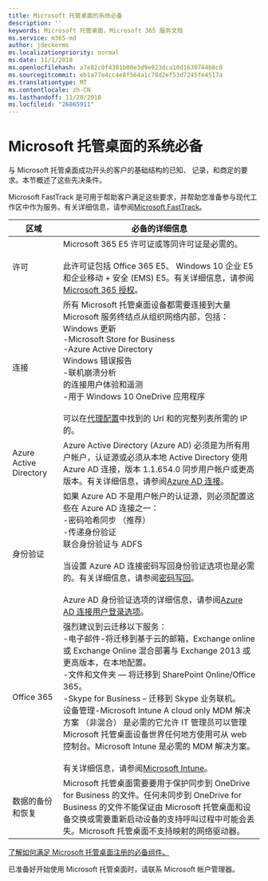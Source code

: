 ```yaml
---
title: Microsoft 托管桌面的系统必备
description: ''
keywords: Microsoft 托管桌面，Microsoft 365 服务文档
ms.service: m365-md
author: jdeckerms
ms.localizationpriority: normal
ms.date: 11/1/2018
ms.openlocfilehash: a7e82c0f4301b00e3d9e923dca10d1630744b8c0
ms.sourcegitcommit: eb1a77e4cc4e8f564a1c78d2ef53d7245fe4517a
ms.translationtype: MT
ms.contentlocale: zh-CN
ms.lasthandoff: 11/28/2018
ms.locfileid: "26865911"
---
```

# <a name="prerequisites-for-microsoft-managed-desktop"></a>Microsoft 托管桌面的系统必备

<!--This topic is the target for a "Learn more" link in the Admin Portal (aka.ms/prereq-azure); do not delete.-->
<!--from Prerequisites -->

与 Microsoft 托管桌面成功开头的客户的基础结构的已知、 记录，和商定的要求。本节概述了这些先决条件。 

Microsoft FastTrack 是可用于帮助客户满足这些要求，并帮助您准备参与现代工作区中作为服务。有关详细信息，请参阅[Microsoft FastTrack](https://fasttrack.microsoft.com/about)。 

区域 | 必备的详细信息
--- | ---
许可 | Microsoft 365 E5 许可证或等同许可证是必需的。<br><br>此许可证包括 Office 365 E5、 Windows 10 企业 E5 和企业移动 + 安全 (EMS) E5。有关详细信息，请参阅[Microsoft 365 授权](https://www.microsoft.com/microsoft-365/compare-all-microsoft-365-plans)。
连接 |  所有 Microsoft 托管桌面设备都需要连接到大量 Microsoft 服务终结点从组织网络内部，包括：<br>Windows 更新<br>-Microsoft Store for Business<br>-Azure Active Directory<br>Windows 错误报告<br>-联机崩溃分析<br>的连接用户体验和遥测<br>-用于 Windows 10 OneDrive 应用程序<br><br>可以在[代理配置](../get-ready/network.md)中找到的 Url 和的完整列表所需的 IP 的。 
Azure Active Directory |    Azure Active Directory (Azure AD) 必须是为所有用户帐户，认证源或必须从本地 Active Directory 使用 Azure AD 连接，版本 1.1.654.0 同步用户帐户或更高版本。有关详细信息，请参阅[Azure AD 连接](https://docs.microsoft.com/azure/active-directory/connect/active-directory-aadconnect)。
身份验证 |    如果 Azure AD 不是用户帐户的认证源，则必须配置这些在 Azure AD 连接之一：<br>-密码哈希同步 （推荐）<br>-传递身份验证<br>联合身份验证与 ADFS<br><br>当设置 Azure AD 连接密码写回身份验证选项也是必需的。有关详细信息，请参阅[密码写回](https://docs.microsoft.com/azure/active-directory/authentication/howto-sspr-writeback)。<br><br>Azure AD 身份验证选项的详细信息，请参阅[Azure AD 连接用户登录选项](https://docs.microsoft.com/azure/active-directory/connect/active-directory-aadconnect-user-signin)。
Office 365 |    强烈建议到云迁移以下服务：<br>-电子邮件-将迁移到基于云的邮箱，Exchange online 或 Exchange Online 混合部署与 Exchange 2013 或更高版本，在本地配置。<br>-文件和文件夹 — 将迁移到 SharePoint Online/Office 365。<br>-Skype for Business – 迁移到 Skype 业务联机。<br>设备管理-Microsoft Intune A cloud only MDM 解决方案 （非混合） 是必需的它允许 IT 管理员可以管理 Microsoft 托管桌面设备世界任何地方使用可从 web 控制台。Microsoft Intune 是必需的 MDM 解决方案。<br><br>有关详细信息，请参阅[Microsoft Intune](https://www.microsoft.com/cloud-platform/microsoft-intune)。 
数据的备份和恢复 | Microsoft 托管桌面需要要用于保护同步到 OneDrive for Business 的文件。任何未同步到 OneDrive for Business 的文件不能保证由 Microsoft 托管桌面和设备交换或需要重新启动设备的支持呼叫过程中可能会丢失。Microsoft 托管桌面不支持映射的网络驱动器。  

[了解如何满足 Microsoft 托管桌面注册的必备组件。](../get-ready/index.md)

已准备好开始使用 Microsoft 托管桌面时，请联系 Microsoft 帐户管理器。 